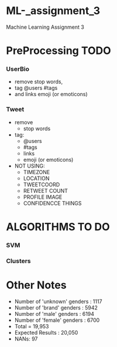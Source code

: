 # ML-_assignment_3
Machine Learning Assignment 3

# PreProcessing TODO
### UserBio 
* remove stop words, 
* tag @users #tags 
* and links emoji (or emoticons)

### Tweet
* remove 
  * stop words
* tag:
  * @users 
  * #tags
  * links
  * emoji (or emoticons)
* NOT USING:
  * TIMEZONE 
  * LOCATION 
  * TWEETCOORD 
  * RETWEET COUNT 
  * PROFILE IMAGE
  * CONFIDENCCE THINGS


# ALGORITHMS TO DO
### SVM
### Clusters

# Other Notes
* Number of 'unknown' genders : 1117
* Number of 'brand' genders : 5942
* Number of 'male' genders : 6194
* Number of 'female' genders : 6700
* Total = 19,953
* Expected Results : 20,050
* NANs: 97




